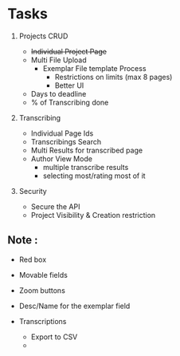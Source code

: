 Tasks
=====

1. Projects CRUD

    - ~~Individual Project Page~~    
    - Multi File Upload     
        * Exemplar File template Process     
            * Restrictions on limits (max 8 pages)  
            * Better UI
    * Days to deadline
    * % of Transcribing done


2. Transcribing

    * Individual Page Ids
    * Transcribings Search
    * Multi Results for transcribed page
    * Author View Mode
        * multiple transcribe results
        * selecting most/rating most of it

3. Security

    * Secure the API
    * Project Visibility & Creation restriction


Note :
-------
  - Red box
  - Movable fields
  - Zoom buttons
  - Desc/Name for the exemplar field


 - Transcriptions
    - Export to CSV
    -
